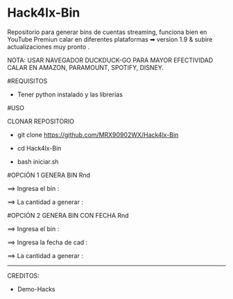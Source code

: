 # Hack4lx-Bin
Repositorio para generar bins de cuentas streaming, funciona bien en YouTube Premiun calar en diferentes plataformas ➡  version 1.9 &amp; subire actualizaciones muy pronto . 

NOTA: USAR NAVEGADOR DUCKDUCK-GO PARA MAYOR EFECTIVIDAD CALAR EN AMAZON, PARAMOUNT, SPOTIFY, DISNEY.

#REQUISITOS 

- Tener python instalado y las librerias

#USO

CLONAR REPOSITORIO 

- git clone https://github.com/MRX90902WX/Hack4lx-Bin

- cd Hack4lx-Bin

- bash iniciar.sh

#OPCIÓN 1 GENERA BIN Rnd

==> Ingresa el bin :

==> La cantidad a generar :

#OPCIÓN 2 GENERA BIN CON FECHA Rnd

==> Ingresa el bin :

==> Ingresa la fecha de cad :

==> La cantidad a generar :

*****

CREDITOS:

- Demo-Hacks
